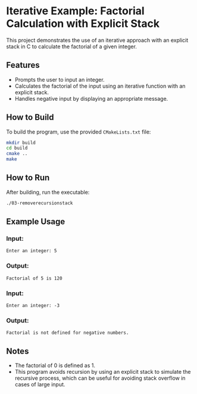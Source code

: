 # Iterative Example: Factorial Calculation with Explicit Stack

This project demonstrates the use of an iterative approach with an explicit stack in C to calculate the factorial of a given integer.

## Features

- Prompts the user to input an integer.
- Calculates the factorial of the input using an iterative function with an explicit stack.
- Handles negative input by displaying an appropriate message.

## How to Build

To build the program, use the provided `CMakeLists.txt` file:

```bash
mkdir build
cd build
cmake ..
make
```

## How to Run

After building, run the executable:

```bash
./03-removerecursionstack
```

## Example Usage

### Input:
```
Enter an integer: 5
```

### Output:
```
Factorial of 5 is 120
```

### Input:
```
Enter an integer: -3
```

### Output:
```
Factorial is not defined for negative numbers.
```

## Notes

- The factorial of 0 is defined as 1.
- This program avoids recursion by using an explicit stack to simulate the recursive process, which can be useful for avoiding stack overflow in cases of large input.
